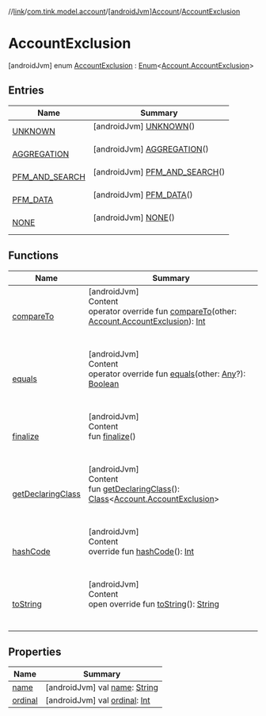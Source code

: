 //[link](../../../index.md)/[com.tink.model.account](../../index.md)/[[androidJvm]Account](../index.md)/[AccountExclusion](index.md)



# AccountExclusion  
 [androidJvm] enum [AccountExclusion](index.md) : [Enum](https://kotlinlang.org/api/latest/jvm/stdlib/kotlin/-enum/index.html)<[Account.AccountExclusion](index.md)>    


## Entries  
  
|  Name|  Summary| 
|---|---|
| <a name="com.tink.model.account/Account.AccountExclusion.UNKNOWN///PointingToDeclaration/"></a>[UNKNOWN](-u-n-k-n-o-w-n/index.md)| <a name="com.tink.model.account/Account.AccountExclusion.UNKNOWN///PointingToDeclaration/"></a> [androidJvm] [UNKNOWN](-u-n-k-n-o-w-n/index.md)()  <br>   <br>
| <a name="com.tink.model.account/Account.AccountExclusion.AGGREGATION///PointingToDeclaration/"></a>[AGGREGATION](-a-g-g-r-e-g-a-t-i-o-n/index.md)| <a name="com.tink.model.account/Account.AccountExclusion.AGGREGATION///PointingToDeclaration/"></a> [androidJvm] [AGGREGATION](-a-g-g-r-e-g-a-t-i-o-n/index.md)()  <br>   <br>
| <a name="com.tink.model.account/Account.AccountExclusion.PFM_AND_SEARCH///PointingToDeclaration/"></a>[PFM_AND_SEARCH](-p-f-m_-a-n-d_-s-e-a-r-c-h/index.md)| <a name="com.tink.model.account/Account.AccountExclusion.PFM_AND_SEARCH///PointingToDeclaration/"></a> [androidJvm] [PFM_AND_SEARCH](-p-f-m_-a-n-d_-s-e-a-r-c-h/index.md)()  <br>   <br>
| <a name="com.tink.model.account/Account.AccountExclusion.PFM_DATA///PointingToDeclaration/"></a>[PFM_DATA](-p-f-m_-d-a-t-a/index.md)| <a name="com.tink.model.account/Account.AccountExclusion.PFM_DATA///PointingToDeclaration/"></a> [androidJvm] [PFM_DATA](-p-f-m_-d-a-t-a/index.md)()  <br>   <br>
| <a name="com.tink.model.account/Account.AccountExclusion.NONE///PointingToDeclaration/"></a>[NONE](-n-o-n-e/index.md)| <a name="com.tink.model.account/Account.AccountExclusion.NONE///PointingToDeclaration/"></a> [androidJvm] [NONE](-n-o-n-e/index.md)()  <br>   <br>


## Functions  
  
|  Name|  Summary| 
|---|---|
| <a name="kotlin/Enum/compareTo/#com.tink.model.account.Account.AccountExclusion/PointingToDeclaration/"></a>[compareTo](-n-o-n-e/index.md#%5Bkotlin%2FEnum%2FcompareTo%2F%23com.tink.model.account.Account.AccountExclusion%2FPointingToDeclaration%2F%5D%2FFunctions%2F1854938400)| <a name="kotlin/Enum/compareTo/#com.tink.model.account.Account.AccountExclusion/PointingToDeclaration/"></a>[androidJvm]  <br>Content  <br>operator override fun [compareTo](-n-o-n-e/index.md#%5Bkotlin%2FEnum%2FcompareTo%2F%23com.tink.model.account.Account.AccountExclusion%2FPointingToDeclaration%2F%5D%2FFunctions%2F1854938400)(other: [Account.AccountExclusion](index.md)): [Int](https://kotlinlang.org/api/latest/jvm/stdlib/kotlin/-int/index.html)  <br><br><br>
| <a name="kotlin/Enum/equals/#kotlin.Any?/PointingToDeclaration/"></a>[equals](../../../com.tink.model.transfer/[android-jvm]-signable-operation/-type/-u-n-k-n-o-w-n/index.md#%5Bkotlin%2FEnum%2Fequals%2F%23kotlin.Any%3F%2FPointingToDeclaration%2F%5D%2FFunctions%2F1854938400)| <a name="kotlin/Enum/equals/#kotlin.Any?/PointingToDeclaration/"></a>[androidJvm]  <br>Content  <br>operator override fun [equals](../../../com.tink.model.transfer/[android-jvm]-signable-operation/-type/-u-n-k-n-o-w-n/index.md#%5Bkotlin%2FEnum%2Fequals%2F%23kotlin.Any%3F%2FPointingToDeclaration%2F%5D%2FFunctions%2F1854938400)(other: [Any](https://kotlinlang.org/api/latest/jvm/stdlib/kotlin/-any/index.html)?): [Boolean](https://kotlinlang.org/api/latest/jvm/stdlib/kotlin/-boolean/index.html)  <br><br><br>
| <a name="kotlin/Enum/finalize/#/PointingToDeclaration/"></a>[finalize](../../../com.tink.model.transfer/[android-jvm]-signable-operation/-type/-u-n-k-n-o-w-n/index.md#%5Bkotlin%2FEnum%2Ffinalize%2F%23%2FPointingToDeclaration%2F%5D%2FFunctions%2F1854938400)| <a name="kotlin/Enum/finalize/#/PointingToDeclaration/"></a>[androidJvm]  <br>Content  <br>fun [finalize](../../../com.tink.model.transfer/[android-jvm]-signable-operation/-type/-u-n-k-n-o-w-n/index.md#%5Bkotlin%2FEnum%2Ffinalize%2F%23%2FPointingToDeclaration%2F%5D%2FFunctions%2F1854938400)()  <br><br><br>
| <a name="kotlin/Enum/getDeclaringClass/#/PointingToDeclaration/"></a>[getDeclaringClass](../../../com.tink.model.transfer/[android-jvm]-signable-operation/-type/-u-n-k-n-o-w-n/index.md#%5Bkotlin%2FEnum%2FgetDeclaringClass%2F%23%2FPointingToDeclaration%2F%5D%2FFunctions%2F1854938400)| <a name="kotlin/Enum/getDeclaringClass/#/PointingToDeclaration/"></a>[androidJvm]  <br>Content  <br>fun [getDeclaringClass](../../../com.tink.model.transfer/[android-jvm]-signable-operation/-type/-u-n-k-n-o-w-n/index.md#%5Bkotlin%2FEnum%2FgetDeclaringClass%2F%23%2FPointingToDeclaration%2F%5D%2FFunctions%2F1854938400)(): [Class](https://developer.android.com/reference/kotlin/java/lang/Class.html)<[Account.AccountExclusion](index.md)>  <br><br><br>
| <a name="kotlin/Enum/hashCode/#/PointingToDeclaration/"></a>[hashCode](../../../com.tink.model.transfer/[android-jvm]-signable-operation/-type/-u-n-k-n-o-w-n/index.md#%5Bkotlin%2FEnum%2FhashCode%2F%23%2FPointingToDeclaration%2F%5D%2FFunctions%2F1854938400)| <a name="kotlin/Enum/hashCode/#/PointingToDeclaration/"></a>[androidJvm]  <br>Content  <br>override fun [hashCode](../../../com.tink.model.transfer/[android-jvm]-signable-operation/-type/-u-n-k-n-o-w-n/index.md#%5Bkotlin%2FEnum%2FhashCode%2F%23%2FPointingToDeclaration%2F%5D%2FFunctions%2F1854938400)(): [Int](https://kotlinlang.org/api/latest/jvm/stdlib/kotlin/-int/index.html)  <br><br><br>
| <a name="kotlin/Enum/toString/#/PointingToDeclaration/"></a>[toString](../../../com.tink.model.transfer/[android-jvm]-signable-operation/-type/-u-n-k-n-o-w-n/index.md#%5Bkotlin%2FEnum%2FtoString%2F%23%2FPointingToDeclaration%2F%5D%2FFunctions%2F1854938400)| <a name="kotlin/Enum/toString/#/PointingToDeclaration/"></a>[androidJvm]  <br>Content  <br>open override fun [toString](../../../com.tink.model.transfer/[android-jvm]-signable-operation/-type/-u-n-k-n-o-w-n/index.md#%5Bkotlin%2FEnum%2FtoString%2F%23%2FPointingToDeclaration%2F%5D%2FFunctions%2F1854938400)(): [String](https://kotlinlang.org/api/latest/jvm/stdlib/kotlin/-string/index.html)  <br><br><br>


## Properties  
  
|  Name|  Summary| 
|---|---|
| <a name="com.tink.model.account/Account.AccountExclusion/name/#/PointingToDeclaration/"></a>[name](index.md#%5Bcom.tink.model.account%2FAccount.AccountExclusion%2Fname%2F%23%2FPointingToDeclaration%2F%5D%2FProperties%2F1854938400)| <a name="com.tink.model.account/Account.AccountExclusion/name/#/PointingToDeclaration/"></a> [androidJvm] val [name](index.md#%5Bcom.tink.model.account%2FAccount.AccountExclusion%2Fname%2F%23%2FPointingToDeclaration%2F%5D%2FProperties%2F1854938400): [String](https://kotlinlang.org/api/latest/jvm/stdlib/kotlin/-string/index.html)   <br>
| <a name="com.tink.model.account/Account.AccountExclusion/ordinal/#/PointingToDeclaration/"></a>[ordinal](index.md#%5Bcom.tink.model.account%2FAccount.AccountExclusion%2Fordinal%2F%23%2FPointingToDeclaration%2F%5D%2FProperties%2F1854938400)| <a name="com.tink.model.account/Account.AccountExclusion/ordinal/#/PointingToDeclaration/"></a> [androidJvm] val [ordinal](index.md#%5Bcom.tink.model.account%2FAccount.AccountExclusion%2Fordinal%2F%23%2FPointingToDeclaration%2F%5D%2FProperties%2F1854938400): [Int](https://kotlinlang.org/api/latest/jvm/stdlib/kotlin/-int/index.html)   <br>

